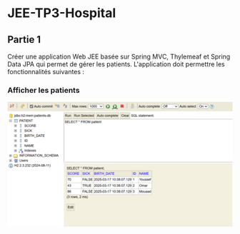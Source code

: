 # JEE-TP3-Hospital
 
## Partie 1
Créer une application Web JEE basée sur Spring MVC, Thylemeaf et Spring Data JPA qui permet de gérer les patients. L'application doit permettre les fonctionnalités suivantes :

### Afficher les patients
![img.png](img.png)